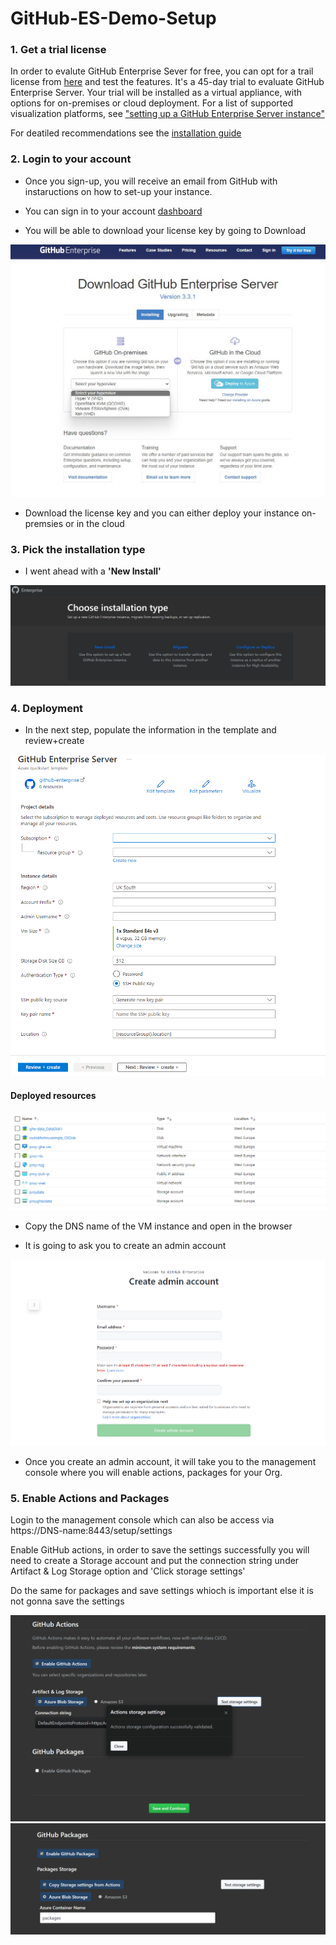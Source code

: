 # GitHub-ES-Demo-Setup

### 1. Get a trial license 

In order to evalute GitHub Enterprise Sever for free, you can opt for a trail license from [here](https://enterprise.github.com/trial) and test the features. It's a 45-day trial to evaluate GitHub Enterprise Server. Your trial will be installed as a virtual appliance, with options for on-premises or cloud deployment. For a list of supported visualization platforms, see ["setting up a GitHub Enterprise Server instance"](https://docs.github.com/en/enterprise-server@3.3/admin/installation/setting-up-a-github-enterprise-server-instance)

For deatiled recommendations see the [installation guide](https://docs.github.com/en/enterprise-server@3.3/admin/installation)

### 2. Login to your account

- Once you sign-up, you will receive an email from GitHub with instaructions on how to set-up your instance. 

- You can sign in to your account [dashboard](https://enterprise.github.com/login)

- You will be able to download your license key by going to Download

<img src= /images/download.jpg>

- Download the license key and you can either deploy your instance on-premsies or in the cloud

### 3. Pick the installation type

- I went ahead with a **'New Install'**

<img src= /images/installation_type.jpg>

### 4. Deployment 

- In the next step, populate the information in the template and review+create
<img src= /images/deploy-template.png>


#### Deployed resources 
<img src= /images/deployed-resources.png>

- Copy the DNS name of the VM instance and open in the browser 

- It is going to ask you to create an admin account

<img src= /images/admin-account.png>

- Once you create an admin account, it will take you to the management console where you will enable actions, packages for your Org.

### 5. Enable Actions and Packages

Login to the management console which can also be access via https://DNS-name:8443/setup/settings

Enable GitHub actions, in order to save the settings successfully you will need to create a Storage account and put the connection string under Artifact & Log Storage option and 'Click storage settings' 

Do the same for packages and save settings whioch is important else it is not gonna save the settings 

<img src= /images/enable-action.png>

<img src= /images/enable-packages.png>



